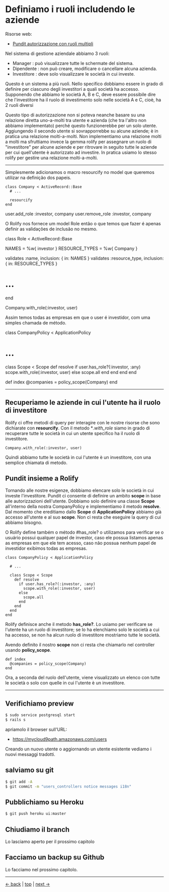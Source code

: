 # Definiamo i ruoli includendo le aziende

Risorse web:

* [Pundit autorizzazione con ruoli multipli](http://groselhas.maurogeorge.com.br/rolify-com-pundit-para-uma-autorizacao-com-multiplos-papeis.html#sthash.9XW2D14b.4ghYl5vd.dpbs)

Nel sistema di gestione aziendale abbiamo 3 ruoli:

* Manager     : può visualizzare tutte le schermate del sistema. 
* Dipendente  : non può creare, modificare o cancellare alcuna azienda. 
* Investitore : deve solo visualizzare le società in cui investe.

Questo è un sistema a più ruoli. Nello specifico dobbiamo essere in grado di definire per ciascuno degli investitori a quali società ha accesso. 
Supponendo che abbiamo le società A, B e C, deve essere possibile dire che l'investitore ha il ruolo di investimento solo nelle società A e C, cioè, ha 2 ruoli diversi


Questo tipo di autorizzazione non si poteva neanche basare su una relazione diretta uno-a-molti tra utente e azienda (che tra l'altro non abbiamo implementato) perché questo funzionerebbe per un solo utente. Aggiungendo il secondo utente si sovrapporrebbe su alcune aziende; è in pratica una relazione molti-a-molti.
Non implementiamo una relazione molti a molti ma sfruttiamo invece la gemma rolify per assegnare un ruolo di "investitore" per alcune aziende e per ritrovare in seguito tutte le aziende per cui quell'utente è autorizzato ad investire. In pratica usiamo lo stesso rolify per gestire una relazione molti-a-molti.





*********************************************************
Simplesmente adicionamos o macro resourcify no model que queremos utilizar na definição dos papeis.

```
class Company < ActiveRecord::Base
  # ...

  resourcify
end
```


user.add_role :investor, company
user.remove_role :investor, company


O Rolify nos fornece um model Role então o que temos que fazer é apenas definir as validações de inclusão no mesmo.

class Role < ActiveRecord::Base

  NAMES = %w{ investor }
  RESOURCE_TYPES = %w{ Company }

  validates :name, inclusion: { in: NAMES }
  validates :resource_type, inclusion: { in: RESOURCE_TYPES }

  # ...
end



Company.with_role(:investor, user)

Assim temos todas as empresas em que o user é investidor, com uma simples chamada de método.


class CompanyPolicy < ApplicationPolicy

  # ...

  class Scope < Scope
    def resolve
      if user.has_role?(:investor, :any)
        scope.with_role(:investor, user)
      else
        scope.all
      end
    end
  end
end

def index
  @companies = policy_scope(Company)
end

*********************************************************







## Recuperiamo le aziende in cui l'utente ha il ruolo di investitore

Rolify ci offre metodi di query per interagire con le nostre risorse che sono dichiarate con **resourcify**. 
Con il metodo **.with_role* siamo in grado di recuperare tutte le società in cui un utente specifico ha il ruolo di investitore.

```
Company.with_role(:investor, user)
```

Quindi abbiamo tutte le società in cui l'utente è un investitore, con una semplice chiamata di metodo.




## Pundit insieme a Rolify

Tornando alle nostre esigenze, dobbiamo elencare solo le società in cui investe l'investitore. 
Pundit ci consente di definire un ambito **scope** in base alle autorizzazioni dell'utente.
Dobbiamo solo definire una classe **Scope** all'interno della nostra CompanyPolicy e implementiamo il metodo **resolve**. 
Dal momento che ereditiamo dallo **Scope** di **ApplicationPolicy** abbiamo già accesso all'utente e al suo **scope**.
Non ci resta che eseguire la query di cui abbiamo bisogno.


O Rolify define também o método #has_role? o utilizamos para verificar se o usuário possui qualquer papel de investor, caso ele possua listamos apenas as empresas em que ele tem acesso, caso não possua nenhum papel de investidor exibimos todas as empresas.

```
class CompanyPolicy < ApplicationPolicy

  # ...

  class Scope < Scope
    def resolve
      if user.has_role?(:investor, :any)
        scope.with_role(:investor, user)
      else
        scope.all
      end
    end
  end
end
```

Rolify definisce anche il metodo **has_role?**. 
Lo usiamo per verificare se l'utente ha un ruolo di investitore; se lo ha elenchiamo solo le società a cui ha accesso, se non ha alcun ruolo di investitore mostriamo tutte le società.

Avendo definito il nostro **scope** non ci resta che chiamarlo nel controller usando **policy_scope**.

```
def index
  @companies = policy_scope(Company)
end
```

Ora, a seconda del ruolo dell'utente, viene visualizzato un elenco con tutte le società o solo con quelle in cui l'utente è un investitore.






---



## Verifichiamo preview

```bash
$ sudo service postgresql start
$ rails s
```

apriamolo il browser sull'URL:

* https://mycloud9path.amazonaws.com/users

Creando un nuovo utente o aggiornando un utente esistente vediamo i nuovi messaggi tradotti.



## salviamo su git

```bash
$ git add -A
$ git commit -m "users_controllers notice messages i18n"
```



## Pubblichiamo su Heroku

```bash
$ git push heroku ui:master
```



## Chiudiamo il branch

Lo lasciamo aperto per il prossimo capitolo



## Facciamo un backup su Github

Lo facciamo nel prossimo capitolo.



---

[<- back](https://github.com/flaviobordonidev/leanpubabrandnewcms/blob/master/01-base/09-manage_users/03-browser_tab_title_users-it.md)
 | [top](#top) |
[next ->](https://github.com/flaviobordonidev/leanpubabrandnewcms/blob/master/01-base/10-users_i18n/02-users_form_i18n-it.md)
